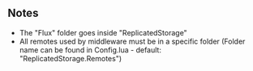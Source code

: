## Notes
- The "Flux" folder goes inside "ReplicatedStorage"
- All remotes used by middleware must be in a specific folder (Folder name can be found in Config.lua - default: "ReplicatedStorage.Remotes")